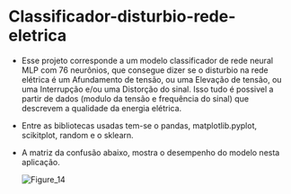 # Classificador-disturbio-rede-eletrica

 * Esse projeto corresponde a um modelo classificador de rede neural MLP com 76 neurônios, que consegue dizer se o disturbio na rede elétrica é um Afundamento de tensão, ou
   uma Elevação de tensão, ou uma Interrupção e/ou uma Distorção do sinal. Isso tudo é possivel a partir de dados (modulo da tensão e frequência do sinal) que descrevem a qualidade da energia elétrica.
 * Entre as bibliotecas usadas tem-se o pandas, matplotlib.pyplot, scikitplot, random e o sklearn.
 * A matriz da confusão abaixo, mostra o desempenho do modelo nesta aplicação.
 
    ![Figure_14](https://user-images.githubusercontent.com/102812154/194732355-b1cc4538-1ff4-44a5-b48a-05359006588e.png)
